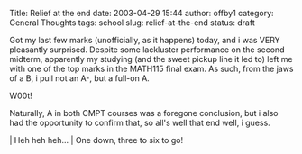 Title: Relief at the end
date: 2003-04-29 15:44
author: offby1
category: General Thoughts
tags: school
slug: relief-at-the-end
status: draft

Got my last few marks (unofficially, as it happens) today, and i was VERY pleasantly surprised. Despite some lackluster performance on the second midterm, apparently my studying (and the sweet pickup line it led to) left me with one of the top marks in the MATH115 final exam. As such, from the jaws of a B, i pull not an A-, but a full-on A.

W00t!

Naturally, A in both CMPT courses was a foregone conclusion, but i also had the opportunity to confirm that, so all\'s well that end well, i guess.

| Heh heh heh\...
| One down, three to six to go!
